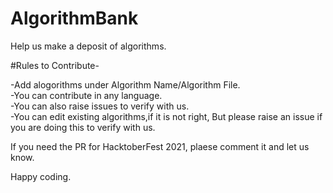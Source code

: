 # AlgorithmBank
Help us make a deposit of algorithms.

#Rules to Contribute-

-Add alogorithms under Algorithm Name/Algorithm File.<br>
-You can contribute in any language.<br>
-You can also raise issues to verify with us.<br>
-You can edit existing algorithms,if it is not right, But please raise an issue if you are doing this to verify with us.



If you need the PR for HacktoberFest 2021, plaese comment it and let us know.

Happy coding.
